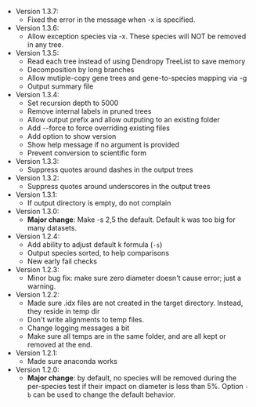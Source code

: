* Version 1.3.7:
    * Fixed the error in the message when -x is specified.
* Version 1.3.6:
    * Allow exception species via -x. These species will NOT be removed in any tree.
* Version 1.3.5:
    * Read each tree instead of using Dendropy TreeList to save memory
    * Decomposition by long branches 
    * Allow mutiple-copy gene trees and gene-to-species mapping via -g
    * Output summary file
* Version 1.3.4:
    * Set recursion depth to 5000
    * Remove internal labels in pruned trees
    * Allow output prefix and allow outputing to an existing folder
    * Add --force to force overriding existing files
    * Add option to show version
    * Show help message if no argument is provided
    * Prevent conversion to scientific form
* Version 1.3.3:
	* Suppress quotes around dashes in the output trees
* Version 1.3.2:
	* Suppress quotes around underscores in the output trees
* Version 1.3.1:
	* If output directory is empty, do not complain 
* Version 1.3.0:
	* **Major change**: Make -s 2,5 the default. Default k was too big for many datasets. 
* Version 1.2.4:
	* Add ability to adjust default k formula (`-s`)
	* Output species sorted, to help comparisons
	*  New early fail checks
* Version 1.2.3:
	* Minor bug fix: make sure zero diameter doesn't cause error; just a warning. 
* Version 1.2.2:
	* Made sure .idx files are not created in the target directory. Instead, they reside in temp dir
	* Don't write alignments to temp files. 
	* Change logging messages a bit
	* Make sure all temps are in the same folder, and are all kept or removed at the end. 
* Version 1.2.1:
	* Made sure anaconda works
* Version 1.2.0:
	* **Major change**: by default, no species will be removed during the per-species test if their impact on diameter is less than 5%. Option `-b` can be used to change the default behavior.
